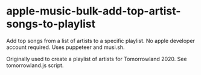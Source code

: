 # apple-music-bulk-add-top-artist-songs-to-playlist

Add top songs from a list of artists to a specific playlist.  No apple developer account required.  Uses puppeteer and musi.sh.

Originally used to create a playlist of artists for Tomorrowland 2020.  See tomorrowland.js script. 